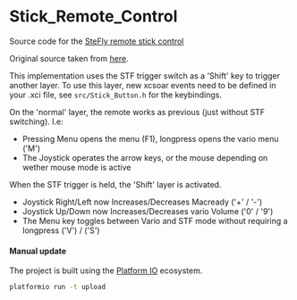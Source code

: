 # Stick_Remote_Control

Source code for the [SteFly remote stick control](https://www.stefly.aero/product/stefly-leather-remote-stick/)

Original source taken from [here](https://stefly.aero/wp-content/uploads/2017/05/Stick_Remote_Control_vs.zip).

This implementation uses the STF trigger switch as a 'Shift' key to trigger
another layer. To use this layer, new xcsoar events need to be defined in your
.xci file, see `src/Stick_Button.h` for the keybindings.

On the 'normal' layer, the remote works as previous (just without STF switching). I.e:
 - Pressing Menu opens the menu (F1), longpress opens the vario menu ('M')
 - The Joystick operates the arrow keys, or the mouse depending on wether
mouse mode is active

 When the STF trigger is held, the 'Shift' layer is activated.
 - Joystick Right/Left now Increases/Decreases Macready ('+' / '-')
 - Joystick Up/Down now Increases/Decreases vario Volume ('0' / '9')
 - The Menu key toggles between Vario and STF mode without requiring a
   longpress ('V') / ('S')


#### Manual update

The project is built using the [Platform IO](https://platformio.org/) ecosystem.
```sh
platformio run -t upload
```
